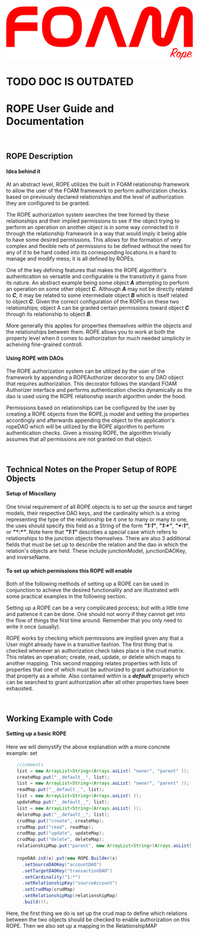 ![ROPE Logo](rope.png)

# TODO DOC IS OUTDATED
# ROPE User Guide and Documentation

&nbsp;

## ROPE Description

#### Idea behind it

At an abstract level, ROPE utilizes the built in FOAM relationship framework to allow the user of the FOAM framework to perform authorization checks based on previously declared relationships and the level of authorization they are configured to be granted.

The ROPE authorization system searches the tree formed by these relationships and their implied permissions to see if the object trying to perform an operation on another object is in some way connected to it through the relationship framework in a way that would imply it being able to have some desired permissions. This allows for the formation of very complex and flexible nets of permissions to be defined without the need for any of it to be hard coded into its corresponding locations in a hard to manage and modify mess; it is all defined by ROPEs.

One of the key defining features that makes the ROPE algorithm's authentication so versatile and configurable is the transitivity it gains from its nature. An abstract example being some object ***A*** attempting to perform an operation on some other object ***C***. Although ***A*** may not be directly related to ***C***, it may be related to some intermediate object ***B*** which is itself related to object ***C***. Given the correct configuration of the ROPEs on these two relationships; object A can be granted certain permissions toward object ***C*** through its relationship to object ***B***.

More generally this applies for properties themselves within the objects and the relationships between them. ROPE allows you to work at both the property level when it comes to authorization for much needed simplicity in acheiving fine-grained controll. 

#### Using ROPE with DAOs

The ROPE authorization system can be utilized by the user of the framework by appending a ROPEAuthorizer decorator to any DAO object that requires authorization. This decorator follows the standard FOAM Authorizer interface and performs authentication checks dynamically as the dao is used using the ROPE relationship search algorithm under the hood.

Permissions based on relationships can be configured by the user by creating a ROPE objects from the ROPE.js model and setting the properties accordingly and afterwards appending the object to the application's ropeDAO which will be utilized by the ROPE algorithm to perform authentication checks. Given a missing ROPE, the algorithm trivially assumes that all permissions are not granted on that object.

&nbsp;
&nbsp;

## Technical Notes on the Proper Setup of ROPE Objects

#### Setup of Miscellany

One trivial requirement of all ROPE objects is to set up the source and target models, their respective DAO keys, and the cardinality which is a string representing the type of the relationship be it one to many or many to one, the uses should specify this field as a String of the form ***"1:1"***, ***"1:\*"***, ***"\*:1"***, or ***"\*:\*"***. Note here that ***"1:1"*** describes a special case which refers to relationships to the junction objects themselves. There are also 3 additional fields that must be set up to describe the relation and the dao in which the relation's objects are held. These include junctionModel, junctionDAOKey, and inverseName.

#### To set up which permissions this ROPE will enable

Both of the following methods of setting up a ROPE can be used in conjunction to achieve the desired functionality and are illustrated with some practical examples in the following section.

Setting up a ROPE can be a very complicated process; but with a little time and patience it can be done. One should not worry if they cannot get into the flow of things the first time around. Remember that you only need to write it once (usually).

ROPE works by checking which permissions are implied given any that a User might already have in a transitive fashion. The first thing that is checked whenever an authorization check takes place is the crud matrix. This relates an operation; create, read, update, or delete which maps to another mapping. This second mapping relates properties with lists of properties that one of which must be authorized to grant authorization to that property as a whole. Also contained within is a ***__default__*** property which can be searched to grant authorization after all other properties have been exhausted.

&nbsp;
&nbsp;

## Working Example with Code

#### Setting up a basic ROPE

Here we will demystify the above explanation with a more concrete example: set

``` java
    //comments
    list = new ArrayList<String>(Arrays.asList( "owner", "parent" )); 
    createMap.put("__default__", list);
    list = new ArrayList<String>(Arrays.asList( "owner", "parent" ));
    readMap.put("__default__", list);
    list = new ArrayList<String>(Arrays.asList( ));
    updateMap.put("__default__", list);
    list = new ArrayList<String>(Arrays.asList( ));
    deleteMap.put("__default__", list);
    crudMap.put("create", createMap);
    crudMap.put("read", readMap);
    crudMap.put("update", updateMap);
    crudMap.put("delete", deleteMap);
    relationshipMap.put("parent", new ArrayList<String>(Arrays.asList( "owner", "parent" )));

    ropeDAO.inX(x).put(new ROPE.Builder(x)
      .setSourceDAOKey("accountDAO")
      .setTargetDAOKey("transactionDAO")
      .setCardinality("1:*")
      .setRelationshipKey("sourceAccount")
      .setCrudMap(crudMap)           
      .setRelationshipMap(relationshipMap)   
      .build());
```

Here, the first thing we do is set up the crud map to define which relations between the two objects should be checked to enable authorization on this ROPE. Then we also set up a mapping in the RelationshipMAP



